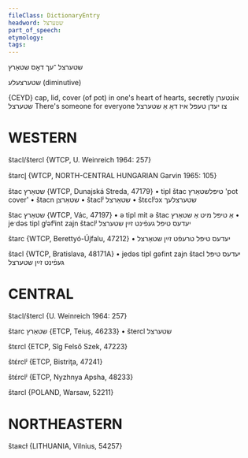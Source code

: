 ```yaml
---
fileClass: DictionaryEntry
headword: שטערצל
part_of_speech: 
etymology: 
tags: 
---
```

שטערצל
־עך
דאָס
שטאַרץ

שטערצעלע
(diminutive)

{CEYD}
cap, lid, cover (of pot)
in one's heart of hearts, secretly או֜נטערן שטערצל
There's someone for everyone צו יעדן טעפּל איז דאָ אַ שטערצל

WESTERN
========

štacl/štercl {WTCP, U. Weinreich 1964: 257}

štarcl̥ {WTCP, NORTH-CENTRAL HUNGARIAN Garvin 1965: 105}

štac שטאַרץ {WTCP, Dunajská Streda, 47179}
	•	tipl štac טיפּלשטאַרץ 'pot cover'
	•	štacn שטאַרצן
	•	štaclʲ שטאַרצל
	•	štɛclʲɔx שטערצלעך

štac שטאַרץ {WTCP, Vác, 47197}
	•	ə tipl mit ə štac אַ טיפּל מיט אַ שטאַרץ
	•	jeˑdəs tipl gʲəfʲint zajn štaclʲ יעדעס טיפּל געפֿינט זײַן שטערצל

štarc {WTCP, Berettyó-Újfalu, 47212}
	•	יעדעס טיפּל טרעפֿט זײַן שטאַרצל

štacl {WTCP, Bratislava, 48171A} 
	•	jedəs tipl gəfint zajn štacl יעדעס טיפּל געפֿינט זײַן שטערצל

CENTRAL
========

štacl/štercl {U. Weinreich 1964: 257}

štarc שטאַרץ {ETCP, Teiuș, 46233}
	•	štercl שטערצל

štɛrcl {ETCP, Sîg Felső Szek, 47223}

štɛ́rclʲ {ETCP, Bistriţa, 47241}

štɛ́rclʲ {ETCP, Nyzhnya Apsha, 48233}

štarcl {POLAND, Warsaw, 52211}

NORTHEASTERN
==============

štaʀcɫ {LITHUANIA, Vilnius, 54257}
